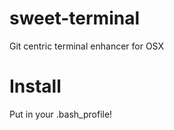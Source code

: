 sweet-terminal
==============

Git centric terminal enhancer for OSX


Install
=======

Put in your .bash_profile!

